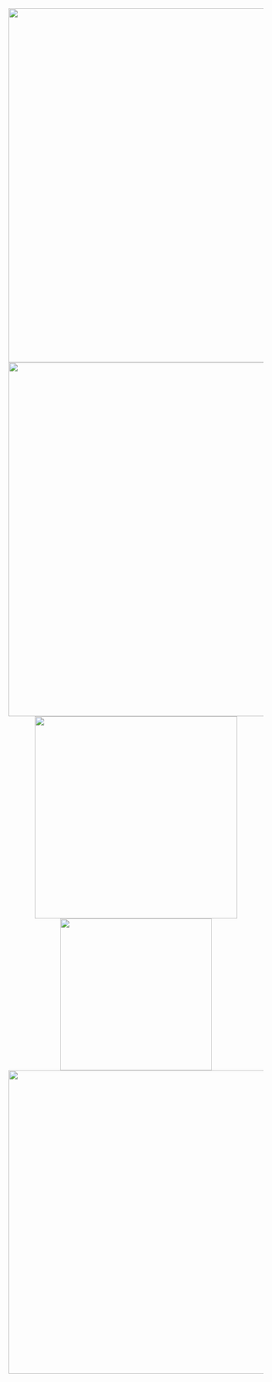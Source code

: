 <html>
  <center>
    <img src="https://raw.githubusercontent.com/LouHeb/TTFL/main/Figure0.png?token=GHSAT0AAAAAABZQ4QGFYOM6MUTPPQG6SBUCYZ6V4YQ" width="700">
    <img src="https://raw.githubusercontent.com/LouHeb/TTFL/main/Figure1.png?token=GHSAT0AAAAAABZQ4QGEPGHED2M3BS2DOFUSYZ6V47A" width="700">
    <img src="https://raw.githubusercontent.com/LouHeb/TTFL/main/Figure2.png?token=GHSAT0AAAAAABZQ4QGFFSMYIGD2SG2ALDJKYZ6V5BA" width="400">
    <img src="https://raw.githubusercontent.com/LouHeb/TTFL/main/Figure3.png?token=GHSAT0AAAAAABZQ4QGF7AI4VGNQKXNPLM4SYZ6V5DA" width="300">
    <img src="https://raw.githubusercontent.com/LouHeb/TTFL/main/Figure31.png?token=GHSAT0AAAAAABZQ4QGECWVNCIOL5JJJJAIKYZ6V5FQ" width="600">
  </center>
</html>
